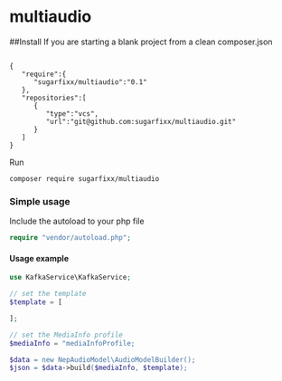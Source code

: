 # multiaudio

##Install
If you are starting a blank project from a clean composer.json
```angular2html

{
   "require":{
      "sugarfixx/multiaudio":"0.1"
   },
   "repositories":[
      {
         "type":"vcs",
         "url":"git@github.com:sugarfixx/multiaudio.git"
      }
   ]
}
```

Run
```angular2html
composer require sugarfixx/multiaudio
```

### Simple usage

Include the autoload to your php file
```php
require "vendor/autoload.php";
```
#### Usage example
```php
use KafkaService\KafkaService;

// set the template
$template = [

];

// set the MediaInfo profile 
$mediaInfo = "mediaInfoProfile;

$data = new NepAudioModel\AudioModelBuilder();
$json = $data->build($mediaInfo, $template);
```
